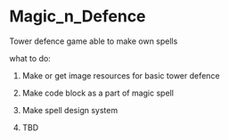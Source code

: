 # Magic_n_Defence
Tower defence game able to make own spells

what to do:
1. Make or get image resources for basic tower defence

2. Make code block as a part of magic spell

3. Make spell design system

4. TBD
